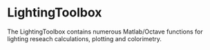 # LightingToolbox
The LightingToolbox contains numerous Matlab/Octave functions for lighting reseach calculations, plotting and colorimetry.
